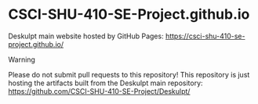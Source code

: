 # CSCI-SHU-410-SE-Project.github.io

Deskulpt main website hosted by GitHub Pages: https://csci-shu-410-se-project.github.io/

> [!WARNING]
> Please do not submit pull requests to this repository! This repository is just hosting the artifacts built from the Deskulpt main repository: https://github.com/CSCI-SHU-410-SE-Project/Deskulpt/
